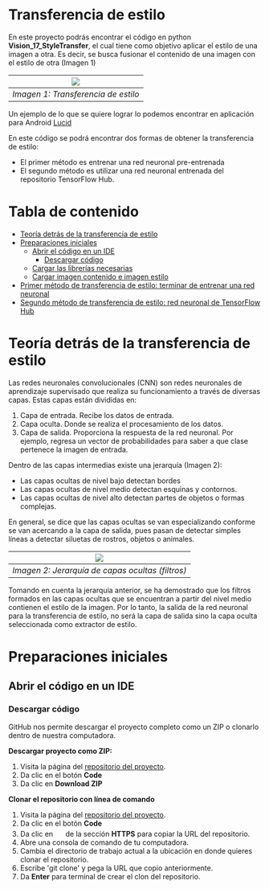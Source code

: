 # Transferencia de estilo
En este proyecto podrás encontrar el código en python **Vision_17_StyleTransfer**, el cual tiene como objetivo aplicar el estilo de una imagen a otra. Es decir, se busca fusionar el contenido de una imagen con el estilo de otra (Imagen 1)

| ![](https://drive.google.com/uc?export=view&id=1MtFF2GyrCyy4ipTP3jGCY4qUGFBtsASV) | 
|:--:| 
| *Imagen 1: Transferencia de estilo* |

Un ejemplo de lo que se quiere lograr lo podemos encontrar en aplicación para Android [Lucid](https://play.google.com/store/apps/details?id=com.doodle.doodle)

En este código se podrá encontrar dos formas de obtener la transferencia de estilo: 
 + El primer método es entrenar una red neuronal pre-entrenada
 + El segundo método es utilizar una red neuronal entrenada del repositorio TensorFlow Hub.

# Tabla de contenido

- [Teoría detrás de la transferencia de estilo](#teoría-detrás-de-la-transferencia-de-estilo)
- [Preparaciones iniciales](#Preparaciones-iniciales)
  * [Abrir el código en un IDE](#Abrir-el-código-en-un-IDE)
    + [Descargar código](#Descargar-código)
  * [Cargar las librerías necesarias]()
  * [Cargar imagen contenido e imagen estilo]()
- [Primer método de transferencia de estilo: terminar de entrenar una red neuronal](#requerimientos-del-sistema)
- [Segundo método de transferencia de estilo: red neuronal de TensorFlow Hub](#requerimientos-del-sistema)

# Teoría detrás de la transferencia de estilo
Las redes neuronales convolucionales (CNN) son redes neuronales de aprendizaje supervisado que realiza su funcionamiento a través de diversas capas. Estas capas están divididas en: 
1. Capa de entrada. Recibe los datos de entrada.
2. Capa oculta. Donde se realiza el procesamiento de los datos.
3. Capa de salida. Proporciona la respuesta de la red neuronal. Por ejemplo, regresa un vector de probabilidades para saber a que clase pertenece la imagen de entrada. 

Dentro de las capas intermedias existe una jerarquía (Imagen 2):
- Las capas ocultas de nivel bajo detectan bordes
- Las capas ocultas de nivel medio detectan esquinas y contornos.
- Las capas ocultas de nivel alto detectan partes de objetos o formas complejas. 

En general, se dice que las capas ocultas se van especializando conforme se van acercando a la capa de salida, pues pasan de detectar simples líneas a detectar siluetas de rostros, objetos o animales. 

| ![](https://drive.google.com/uc?export=view&id=1yfGqdGSRmyYIKh6vl40_i2XfYp16T5bI) | 
|:--:| 
| *Imagen 2: Jerarquía de capas ocultas (filtros)* |

Tomando en cuenta la jerarquía anterior, se ha demostrado que los filtros formados en las capas ocultas que se encuentran a partir del nivel medio contienen el estilo de la imagen. Por lo tanto, la salida de la red neuronal para la transferencia de estilo, no será la capa de salida sino la capa oculta seleccionada como extractor de estilo.

# Preparaciones iniciales

## Abrir el código en un IDE

### Descargar código
GitHub nos permite descargar el proyecto completo como un ZIP o clonarlo dentro de nuestra computadora.

**Descargar proyecto como ZIP:**
1. Visita la página del [repositorio del proyecto](https://github.com/MonicaHM/Transferencia-de-estilo).
2. Da clic en el botón **Code**
3. Da clic en **Download ZIP**

**Clonar el repositorio con línea de comando**
1. Visita la página del [repositorio del proyecto](https://github.com/MonicaHM/Transferencia-de-estilo).
2. Da clic en el botón **Code**
3. Da clic en <img align="float" width="17" height="18" src="https://drive.google.com/uc?export=view&id=1P7XHP3GbYB7UqeBTONCZb_AppmsHbm9J"> de la sección **HTTPS** para copiar la URL del repositorio.
4. Abre una consola de comando de tu computadora.
5. Cambia el directorio de trabajo actual a la ubicación en donde quieres clonar el repositorio.
6. Escribe 'git clone' y pega la URL que copio anteriormente.
7. Da **Enter** para terminal de crear el clon del repositorio.








